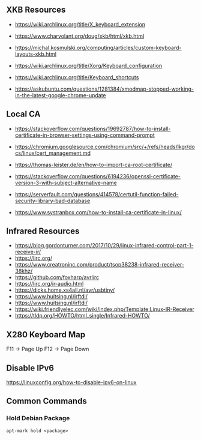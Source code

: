 ## XKB Resources

- https://wiki.archlinux.org/title/X_keyboard_extension
- https://www.charvolant.org/doug/xkb/html/xkb.html
- https://michal.kosmulski.org/computing/articles/custom-keyboard-layouts-xkb.html
- https://wiki.archlinux.org/title/Xorg/Keyboard_configuration

- https://wiki.archlinux.org/title/Keyboard_shortcuts
- https://askubuntu.com/questions/1281384/xmodmap-stopped-working-in-the-latest-google-chrome-update

## Local CA

- https://stackoverflow.com/questions/19692787/how-to-install-certificate-in-browser-settings-using-command-prompt
- https://chromium.googlesource.com/chromium/src/+/refs/heads/lkgr/docs/linux/cert_management.md
- https://thomas-leister.de/en/how-to-import-ca-root-certificate/
- https://stackoverflow.com/questions/6194236/openssl-certificate-version-3-with-subject-alternative-name
- https://serverfault.com/questions/414578/certutil-function-failed-security-library-bad-database

- https://www.systranbox.com/how-to-install-ca-certificate-in-linux/

## Infrared Resources

- https://blog.gordonturner.com/2017/10/29/linux-infrared-control-part-1-receive-ir/
- https://lirc.org/
- https://www.creatroninc.com/product/tsop38238-infrared-receiver-38khz/
- https://github.com/foxharp/avrlirc
- https://lirc.org/ir-audio.html
- https://dicks.home.xs4all.nl/avr/usbtiny/
- https://www.huitsing.nl/irftdi/
- https://www.huitsing.nl/irftdi/
- https://wiki.friendlyelec.com/wiki/index.php/Template:Linux-IR-Receiver
- https://tldp.org/HOWTO/html_single/Infrared-HOWTO/

## X280 Keyboard Map

F11 -> Page Up
F12 -> Page Down

## Disable IPv6

https://linuxconfig.org/how-to-disable-ipv6-on-linux

## Common Commands

### Hold Debian Package

    apt-mark hold <package>
